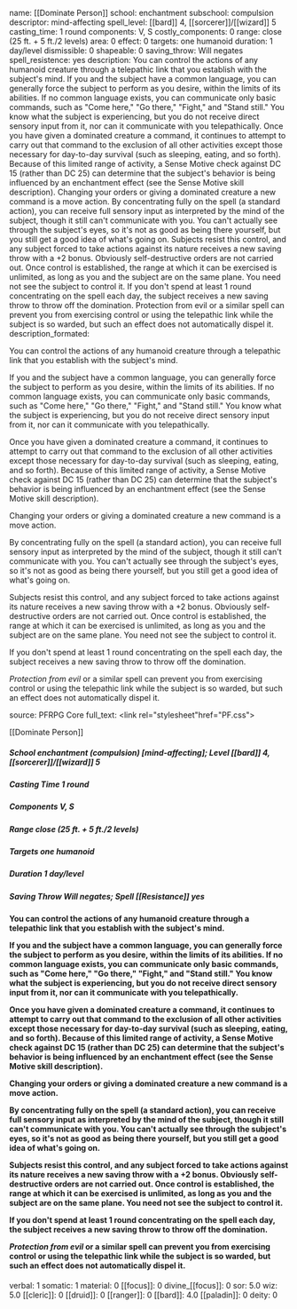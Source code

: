 name: [[Dominate Person]]
school: enchantment
subschool: compulsion
descriptor: mind-affecting
spell_level: [[bard]] 4, [[sorcerer]]/[[wizard]] 5
casting_time: 1 round
components: V, S
costly_components: 0
range: close (25 ft. + 5 ft./2 levels)
area: 0
effect: 0
targets: one humanoid
duration: 1 day/level
dismissible: 0
shapeable: 0
saving_throw: Will negates
spell_resistence: yes
description: You can control the actions of any humanoid creature through a telepathic link that you establish with the subject's mind. If you and the subject have a common language, you can generally force the subject to perform as you desire, within the limits of its abilities. If no common language exists, you can communicate only basic commands, such as "Come here," "Go there," "Fight," and "Stand still." You know what the subject is experiencing, but you do not receive direct sensory input from it, nor can it communicate with you telepathically. Once you have given a dominated creature a command, it continues to attempt to carry out that command to the exclusion of all other activities except those necessary for day-to-day survival (such as sleeping, eating, and so forth). Because of this limited range of activity, a Sense Motive check against DC 15 (rather than DC 25) can determine that the subject's behavior is being influenced by an enchantment effect (see the Sense Motive skill description). Changing your orders or giving a dominated creature a new command is a move action. By concentrating fully on the spell (a standard action), you can receive full sensory input as interpreted by the mind of the subject, though it still can't communicate with you. You can't actually see through the subject's eyes, so it's not as good as being there yourself, but you still get a good idea of what's going on. Subjects resist this control, and any subject forced to take actions against its nature receives a new saving throw with a +2 bonus. Obviously self-destructive orders are not carried out. Once control is established, the range at which it can be exercised is unlimited, as long as you and the subject are on the same plane. You need not see the subject to control it. If you don't spend at least 1 round concentrating on the spell each day, the subject receives a new saving throw to throw off the domination. Protection from evil or a similar spell can prevent you from exercising control or using the telepathic link while the subject is so warded, but such an effect does not automatically dispel it.
description_formated: <p>You can control the actions of any humanoid creature through a telepathic link that you establish with the subject's mind.</p><p>If you and the subject have a common language, you can generally force the subject to perform as you desire, within the limits of its abilities. If no common language exists, you can communicate only basic commands, such as "Come here," "Go there," "Fight," and "Stand still." You know what the subject is experiencing, but you do not receive direct sensory input from it, nor can it communicate with you telepathically.</p><p>Once you have given a dominated creature a command, it continues to attempt to carry out that command to the exclusion of all other activities except those necessary for day-to-day survival (such as sleeping, eating, and so forth). Because of this limited range of activity, a Sense Motive check against DC 15 (rather than DC 25) can determine that the subject's behavior is being influenced by an enchantment effect (see the Sense Motive skill description).</p><p>Changing your orders or giving a dominated creature a new command is a move action.</p><p>By concentrating fully on the spell (a standard action), you can receive full sensory input as interpreted by the mind of the subject, though it still can't communicate with you. You can't actually see through the subject's eyes, so it's not as good as being there yourself, but you still get a good idea of what's going on.</p><p>Subjects resist this control, and any subject forced to take actions against its nature receives a new saving throw with a +2 bonus. Obviously self-destructive orders are not carried out. Once control is established, the range at which it can be exercised is unlimited, as long as you and the subject are on the same plane. You need not see the subject to control it.</p><p>If you don't spend at least 1 round concentrating on the spell each day, the subject receives a new saving throw to throw off the domination.</p><p><i>Protection from evil</i> or a similar spell can prevent you from exercising control or using the telepathic link while the subject is so warded, but such an effect does not automatically dispel it.</p>
source: PFRPG Core
full_text: <link rel="stylesheet"href="PF.css"><div class="heading"><p class="alignleft">[[Dominate Person]]</p><div style="clear: both;"></div></div><div><h5><b>School </b>enchantment (compulsion) [mind-affecting]; <b>Level </b>[[bard]] 4, [[sorcerer]]/[[wizard]] 5</h5><h5><b>Casting Time </b>1 round</h5><h5><b>Components </b>V, S</h5><h5><b>Range </b>close (25 ft. + 5 ft./2 levels)</h5><h5><b>Targets </b>one humanoid</h5><h5><b>Duration </b>1 day/level</h5><h5><b>Saving Throw </b>Will negates; <b>Spell [[Resistance]] </b>yes</h5></div><div><h4><p>You can control the actions of any humanoid creature through a telepathic link that you establish with the subject's mind.</p><p>If you and the subject have a common language, you can generally force the subject to perform as you desire, within the limits of its abilities. If no common language exists, you can communicate only basic commands, such as "Come here," "Go there," "Fight," and "Stand still." You know what the subject is experiencing, but you do not receive direct sensory input from it, nor can it communicate with you telepathically.</p><p>Once you have given a dominated creature a command, it continues to attempt to carry out that command to the exclusion of all other activities except those necessary for day-to-day survival (such as sleeping, eating, and so forth). Because of this limited range of activity, a Sense Motive check against DC 15 (rather than DC 25) can determine that the subject's behavior is being influenced by an enchantment effect (see the Sense Motive skill description).</p><p>Changing your orders or giving a dominated creature a new command is a move action.</p><p>By concentrating fully on the spell (a standard action), you can receive full sensory input as interpreted by the mind of the subject, though it still can't communicate with you. You can't actually see through the subject's eyes, so it's not as good as being there yourself, but you still get a good idea of what's going on.</p><p>Subjects resist this control, and any subject forced to take actions against its nature receives a new saving throw with a +2 bonus. Obviously self-destructive orders are not carried out. Once control is established, the range at which it can be exercised is unlimited, as long as you and the subject are on the same plane. You need not see the subject to control it.</p><p>If you don't spend at least 1 round concentrating on the spell each day, the subject receives a new saving throw to throw off the domination.</p><p><i>Protection from evil</i> or a similar spell can prevent you from exercising control or using the telepathic link while the subject is so warded, but such an effect does not automatically dispel it.</p></h4></div>
verbal: 1
somatic: 1
material: 0
[[focus]]: 0
divine_[[focus]]: 0
sor: 5.0
wiz: 5.0
[[cleric]]: 0
[[druid]]: 0
[[ranger]]: 0
[[bard]]: 4.0
[[paladin]]: 0
deity: 0
